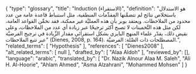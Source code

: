 {
    "type": "glossary",
    "title": "Induction (الاستقراء)",
    "definition": "هو الاستدلال باستخلاص نتائج لم تتضمَّنها المقدِّمات المنطقية، مثل استنباط قاعدة عامة من عدد محدود من الملاحظات.  ويعتقد بوبر بأن هذه العمليَّة غير ممكنة، فقد نخمِّن القواعد العامة، لكن مثل هذه التَّخمينات لا تصبح أكثر ترجيحًا عبر زيادة أي عدد من الملاحظات، وعلى نقيض ذلك، يقدّر علماء المنهج البايزي بشكل استقرائي مقدار الزِّيادة في ترجيح الفرضيَّة عبر تتبع الملاحظات\" (Dienes, 2008, p. 164).  المصطلحات ذات الصِّلة: الفرضيَّة.",
    "related_terms": [
        "Hypothesis"
    ],
    "references": [
        "Dienes2008"
    ],
    "alt_related_terms": [
        null
    ],
    "drafted_by": [
        "Alaa Aldoh"
    ],
    "reviewed_by": [],
    "language": "arabic",
    "translated_by": [
        "Dr. Nazik Alnour  Alaa M. Saleh",
        "Ali H. Al-Hoorie",
        "Ahlam Ahmed",
        "Asma Alzahrani",
        "Mohammed Mohsen"
    ]
}